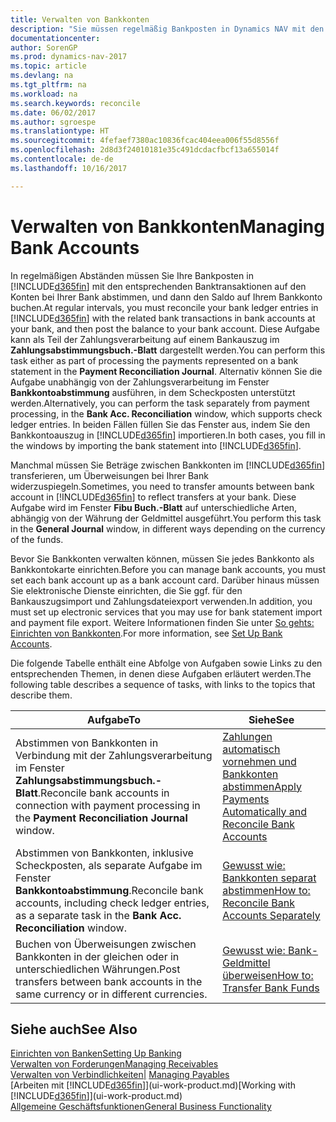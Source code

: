 ```yaml
---
title: Verwalten von Bankkonten
description: "Sie müssen regelmäßig Bankposten in Dynamics NAV mit den zugehörigen Banktransaktionen in Ihren Bankkonten abstimmen."
documentationcenter: 
author: SorenGP
ms.prod: dynamics-nav-2017
ms.topic: article
ms.devlang: na
ms.tgt_pltfrm: na
ms.workload: na
ms.search.keywords: reconcile
ms.date: 06/02/2017
ms.author: sgroespe
ms.translationtype: HT
ms.sourcegitcommit: 4fefaef7380ac10836fcac404eea006f55d8556f
ms.openlocfilehash: 2d8d3f24010181e35c491dcdacfbcf13a655014f
ms.contentlocale: de-de
ms.lasthandoff: 10/16/2017

---
```

# <a name="managing-bank-accounts"></a><span data-ttu-id="93263-103">Verwalten von Bankkonten</span><span class="sxs-lookup"><span data-stu-id="93263-103">Managing Bank Accounts</span></span>
<span data-ttu-id="93263-104">In regelmäßigen Abständen müssen Sie Ihre Bankposten in [!INCLUDE[d365fin](includes/d365fin_md.md)] mit den entsprechenden Banktransaktionen auf den Konten bei Ihrer Bank abstimmen, und dann den Saldo auf Ihrem Bankkonto buchen.</span><span class="sxs-lookup"><span data-stu-id="93263-104">At regular intervals, you must reconcile your bank ledger entries in [!INCLUDE[d365fin](includes/d365fin_md.md)] with the related bank transactions in bank accounts at your bank, and then post the balance to your bank account.</span></span> <span data-ttu-id="93263-105">Diese Aufgabe kann als Teil der Zahlungsverarbeitung auf einem Bankauszug im **Zahlungsabstimmungsbuch.-Blatt** dargestellt werden.</span><span class="sxs-lookup"><span data-stu-id="93263-105">You can perform this task either as part of processing the payments represented on a bank statement in the **Payment Reconciliation Journal**.</span></span> <span data-ttu-id="93263-106">Alternativ können Sie die Aufgabe unabhängig von der Zahlungsverarbeitung im Fenster **Bankkontoabstimmung** ausführen, in dem Scheckposten unterstützt werden.</span><span class="sxs-lookup"><span data-stu-id="93263-106">Alternatively, you can perform the task separately from payment processing, in the **Bank Acc. Reconciliation** window, which supports check ledger entries.</span></span> <span data-ttu-id="93263-107">In beiden Fällen füllen Sie das Fenster aus, indem Sie den Bankkontoauszug in [!INCLUDE[d365fin](includes/d365fin_md.md)] importieren.</span><span class="sxs-lookup"><span data-stu-id="93263-107">In both cases, you fill in the windows by importing the bank statement into [!INCLUDE[d365fin](includes/d365fin_md.md)].</span></span>

<span data-ttu-id="93263-108">Manchmal müssen Sie Beträge zwischen Bankkonten im [!INCLUDE[d365fin](includes/d365fin_md.md)] transferieren, um Überweisungen bei Ihrer Bank widerzuspiegeln.</span><span class="sxs-lookup"><span data-stu-id="93263-108">Sometimes, you need to transfer amounts between bank account in [!INCLUDE[d365fin](includes/d365fin_md.md)] to reflect transfers at your bank.</span></span> <span data-ttu-id="93263-109">Diese Aufgabe wird im Fenster **Fibu Buch.-Blatt** auf unterschiedliche Arten, abhängig von der Währung der Geldmittel ausgeführt.</span><span class="sxs-lookup"><span data-stu-id="93263-109">You perform this task in the **General Journal** window, in different ways depending on the currency of the funds.</span></span>

<span data-ttu-id="93263-110">Bevor Sie Bankkonten verwalten können, müssen Sie jedes Bankkonto als Bankkontokarte einrichten.</span><span class="sxs-lookup"><span data-stu-id="93263-110">Before you can manage bank accounts, you must set each bank account up as a bank account card.</span></span> <span data-ttu-id="93263-111">Darüber hinaus müssen Sie elektronische Dienste einrichten, die Sie ggf. für den Bankauszugsimport und Zahlungsdateiexport verwenden.</span><span class="sxs-lookup"><span data-stu-id="93263-111">In addition, you must set up electronic services that you may use for bank statement import and payment file export.</span></span> <span data-ttu-id="93263-112">Weitere Informationen finden Sie unter [So gehts: Einrichten von Bankkonten](bank-setup-banking.md).</span><span class="sxs-lookup"><span data-stu-id="93263-112">For more information, see [Set Up Bank Accounts](bank-setup-banking.md).</span></span>

<span data-ttu-id="93263-113">Die folgende Tabelle enthält eine Abfolge von Aufgaben sowie Links zu den entsprechenden Themen, in denen diese Aufgaben erläutert werden.</span><span class="sxs-lookup"><span data-stu-id="93263-113">The following table describes a sequence of tasks, with links to the topics that describe them.</span></span>

| <span data-ttu-id="93263-114">Aufgabe</span><span class="sxs-lookup"><span data-stu-id="93263-114">To</span></span> | <span data-ttu-id="93263-115">Siehe</span><span class="sxs-lookup"><span data-stu-id="93263-115">See</span></span> |
| --- | --- |
| <span data-ttu-id="93263-116">Abstimmen von Bankkonten in Verbindung mit der Zahlungsverarbeitung im Fenster **Zahlungsabstimmungsbuch.-Blatt**.</span><span class="sxs-lookup"><span data-stu-id="93263-116">Reconcile bank accounts in connection with payment processing in the **Payment Reconciliation Journal** window.</span></span> |[<span data-ttu-id="93263-117">Zahlungen automatisch vornehmen und Bankkonten abstimmen</span><span class="sxs-lookup"><span data-stu-id="93263-117">Apply Payments Automatically and Reconcile Bank Accounts</span></span>](receivables-apply-payments-auto-reconcile-bank-accounts.md) |
| <span data-ttu-id="93263-118">Abstimmen von Bankkonten, inklusive Scheckposten, als separate Aufgabe im Fenster **Bankkontoabstimmung**.</span><span class="sxs-lookup"><span data-stu-id="93263-118">Reconcile bank accounts, including check ledger entries, as a separate task in the **Bank Acc. Reconciliation** window.</span></span> |[<span data-ttu-id="93263-119">Gewusst wie: Bankkonten separat abstimmen</span><span class="sxs-lookup"><span data-stu-id="93263-119">How to: Reconcile Bank Accounts Separately</span></span>](bank-how-reconcile-bank-accounts-separately.md) |
| <span data-ttu-id="93263-120">Buchen von Überweisungen zwischen Bankkonten in der gleichen oder in unterschiedlichen Währungen.</span><span class="sxs-lookup"><span data-stu-id="93263-120">Post transfers between bank accounts in the same currency or in different currencies.</span></span> |[<span data-ttu-id="93263-121">Gewusst wie: Bank-Geldmittel überweisen</span><span class="sxs-lookup"><span data-stu-id="93263-121">How to: Transfer Bank Funds</span></span>](bank-how-transfer-bank-funds.md) |

## <a name="see-also"></a><span data-ttu-id="93263-122">Siehe auch</span><span class="sxs-lookup"><span data-stu-id="93263-122">See Also</span></span>
[<span data-ttu-id="93263-123">Einrichten von Banken</span><span class="sxs-lookup"><span data-stu-id="93263-123">Setting Up Banking</span></span>](bank-setup-banking.md)  
[<span data-ttu-id="93263-124">Verwalten von Forderungen</span><span class="sxs-lookup"><span data-stu-id="93263-124">Managing Receivables</span></span>](receivables-manage-receivables.md)  
<span data-ttu-id="93263-125">[Verwalten von Verbindlichkeiten|](payables-manage-payables.md)  </span><span class="sxs-lookup"><span data-stu-id="93263-125">[Managing Payables](payables-manage-payables.md)  </span></span>  
<span data-ttu-id="93263-126">[Arbeiten mit [!INCLUDE[d365fin](includes/d365fin_md.md)]](ui-work-product.md)</span><span class="sxs-lookup"><span data-stu-id="93263-126">[Working with [!INCLUDE[d365fin](includes/d365fin_md.md)]](ui-work-product.md)</span></span>  
[<span data-ttu-id="93263-127">Allgemeine Geschäftsfunktionen</span><span class="sxs-lookup"><span data-stu-id="93263-127">General Business Functionality</span></span>](ui-across-business-areas.md)  

